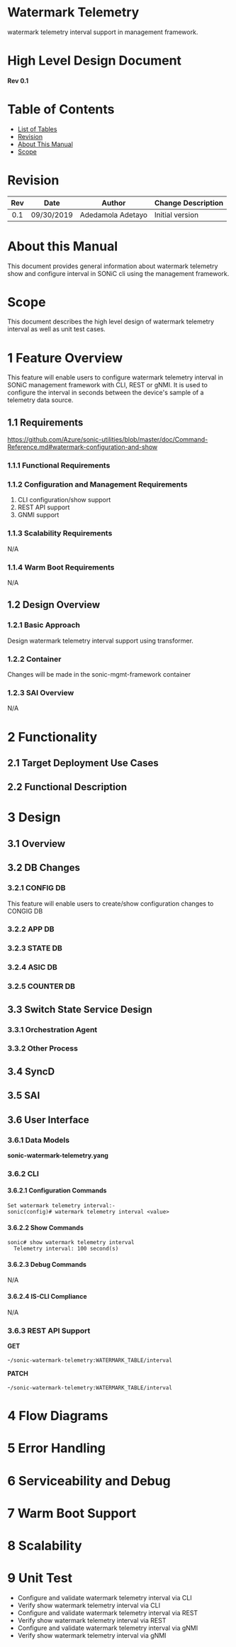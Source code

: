 # Watermark Telemetry
watermark telemetry interval support in management framework.
# High Level Design Document
#### Rev 0.1

# Table of Contents
  * [List of Tables](#list-of-tables)
  * [Revision](#revision)
  * [About This Manual](#about-this-manual)
  * [Scope](#scope)




# Revision
| Rev |     Date    |       Author       | Change Description                |
|:---:|:-----------:|:------------------:|-----------------------------------|
| 0.1 | 09/30/2019  |   Adedamola Adetayo      | Initial version                   |

# About this Manual
This document provides general information about watermark telemetry show and configure interval in SONiC cli using the management framework.
# Scope
This document describes the high level design of watermark telemetry interval as well as unit test cases.


# 1 Feature Overview

This feature will enable users to configure watermark telemetry interval in SONiC management framework with CLI, REST or gNMI. It is used to configure the interval in seconds between the device's sample of a telemetry data source.


## 1.1 Requirements
 https://github.com/Azure/sonic-utilities/blob/master/doc/Command-Reference.md#watermark-configuration-and-show


### 1.1.1 Functional Requirements


### 1.1.2 Configuration and Management Requirements
1. CLI configuration/show support
2. REST API support
3. GNMI support

### 1.1.3 Scalability Requirements
N/A
### 1.1.4 Warm Boot Requirements
N/A
## 1.2 Design Overview
### 1.2.1 Basic Approach
Design watermark telemetry interval support using transformer.
### 1.2.2 Container
Changes will be made in the sonic-mgmt-framework container

### 1.2.3 SAI Overview
N/A
# 2 Functionality
## 2.1 Target Deployment Use Cases

## 2.2 Functional Description


# 3 Design
## 3.1 Overview
## 3.2 DB Changes
### 3.2.1 CONFIG DB
This feature will enable users to create/show configuration changes to CONGIG DB
### 3.2.2 APP DB
### 3.2.3 STATE DB
### 3.2.4 ASIC DB
### 3.2.5 COUNTER DB

## 3.3 Switch State Service Design
### 3.3.1 Orchestration Agent
### 3.3.2 Other Process


## 3.4 SyncD

## 3.5 SAI


## 3.6 User Interface
### 3.6.1 Data Models
**sonic-watermark-telemetry.yang**


### 3.6.2 CLI
#### 3.6.2.1 Configuration Commands
````
Set watermark telemetry interval:-
sonic(config)# watermark telemetry interval <value>
````


#### 3.6.2.2 Show Commands
````
sonic# show watermark telemetry interval
  Telemetry interval: 100 second(s)
````


#### 3.6.2.3 Debug Commands
N/A
#### 3.6.2.4 IS-CLI Compliance
N/A


### 3.6.3 REST API Support

**GET**

-`/sonic-watermark-telemetry:WATERMARK_TABLE/interval`

**PATCH**

-`/sonic-watermark-telemetry:WATERMARK_TABLE/interval`


# 4 Flow Diagrams

# 5 Error Handling

# 6 Serviceability and Debug

# 7 Warm Boot Support

# 8 Scalability


# 9 Unit Test
- Configure and validate watermark telemetry interval via CLI
- Verify show watermark telemetry interval via CLI
- Configure and validate watermark telemetry interval via REST
- Verify show watermark telemetry interval via REST
- Configure and validate watermark telemetry interval via gNMI
- Verify show watermark telemetry interval via gNMI

